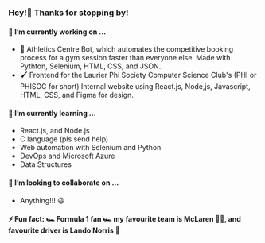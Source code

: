 ### Hey!👋 Thanks for stopping by!


#### 🔭 I’m currently working on ...
  - 🤖 Athletics Centre Bot, which automates the competitive booking process for a gym session faster than everyone else. Made with Pythton, Selenium, HTML, CSS, and JSON.
  - 🖌️ Frontend for the Laurier Phi Society Computer Science Club's (PHI or PHISOC for short) Internal website using React.js, Node,js, Javascript, HTML, CSS, and Figma for design.
#### 🌱 I’m currently learning ...
  - React.js, and Node.js
  - C language (pls send help)
  - Web automation with Selenium and Python
  - DevOps and Microsoft Azure
  - Data Structures
#### 👯 I’m looking to collaborate on ...
  - Anything!!! 😃
#### ⚡ Fun fact: 🏎️ Formula 1 fan 🏎️ my favourite team is McLaren 🧡💙, and favourite driver is Lando Norris 🏁
